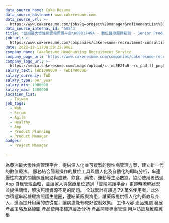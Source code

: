 ```yaml
---
data_source_name: Cake Resume
data_source_hostname: www.cakeresume.com
data_source_url: >-
  https://www.cakeresume.com/jobs?q=project%20manager&refinementList%5Blang_name%5D%5B0%5D=English&refinementList%5Bsalary_type%5D=per_year&range%5Bsalary_range%5D%5Bmin%5D=1000000&page=2
data_source_internal_id: '50543'
title: "亞洲最大慢性病雲端照護平台\U0001F49A - 數位醫療服務新創 - Senior Product Manager - ADC"
job_url: >-
  https://www.cakeresume.com/companies/cakeresume-recruitment-consulting/jobs/a4e0f8
date: 2022-12-11T08:59:25.906Z
company_name: CakeResume Headhunting Recruitment Service
company_page_url: 'https://www.cakeresume.com/companies/cakeresume-recruitment-consulting'
company_logo_url: >-
  https://media.cakeresume.com/image/upload/s--mLEE21uB--/c_pad,fl_png8,h_200,w_200/v1620881212/vdbipassrdfr8omwzeq6.png
salary_text: TWD1000000 - TWD1400000
salary_currency: TWD
salary_type: per_year
salary_min: 1000000
salary_max: 1400000
location_list:
  - Taiwan
job_tags:
  - Web
  - Scrum
  - Agile
  - Healthy
  - App
  - Product Planning
  - Product Manager
badges:
  - Project Manager

---
```


為亞洲最大慢性病管理平台，提供個人化並可複製的慢性病管理方案，建立新一代的數位療法。 服務結合簡易操作的數位工具與個人化及自動化的即時分析，串連慢性病友的關懷照護網路與血糖、飲食、藥物、運動等生活數據，協助使用者透過 App 自我管理血糖，並讓家人與醫療單位透過「雲端照護平台」更即時瞭解狀況並提供關懷，解決照護資源不足的問題。 全球累計有超過 79 萬名使用者，此外亦積極串起糖尿病照護生態圈，連結藥廠與病患，讓藥廠提供個人化的衛教及介入，進而提升用藥的依從度，讓病患能有較好控制效果。 工作內容 產品規劃 發展產品策略及路線圖 產品使用指標追蹤及分析 產品開發專案管理 用戶訪談及反饋蒐集
